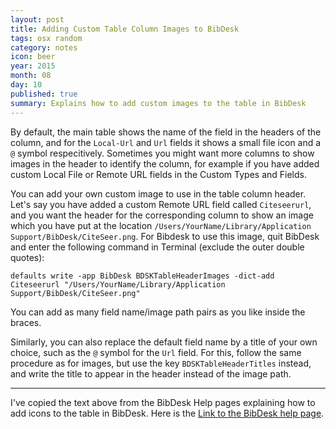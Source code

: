 ```yaml
---
layout: post
title: Adding Custom Table Column Images to BibDesk
tags: osx random
category: notes
icon: beer
year: 2015
month: 08
day: 10
published: true
summary: Explains how to add custom images to the table in BibDesk
---
```

By default, the main table shows the name of the field in the headers of the column, and for the `Local-Url` and `Url` fields it shows a small file icon and a `@` symbol respecitively. 
Sometimes you might want more columns to show images in the header to identify the column, for example if you have added custom Local File or Remote URL fields in the Custom Types and Fields.

You can add your own custom image to use in the table column header.
Let's say you have added a custom Remote URL field called `Citeseerurl`, and you want the header for the corresponding column to show an image which you have put at the location `/Users/YourName/Library/Application Support/BibDesk/CiteSeer.png`.
For Bibdesk to use this image, quit BibDesk and enter the following command in Terminal (exclude the outer double quotes):

```
defaults write -app BibDesk BDSKTableHeaderImages -dict-add Citeseerurl "/Users/YourName/Library/Application Support/BibDesk/CiteSeer.png"
```

You can add as many field name/image path pairs as you like inside the braces.

Similarly, you can also replace the default field name by a title of your own choice, such as the `@` symbol for the `Url` field.
For this, follow the same procedure as for images, but use the key ``BDSKTableHeaderTitles`` instead, and write the title to appear in the header instead of the image path. 

----------------------------------------
I've copied the text above from the BibDesk Help pages explaining how to add icons to the table in BibDesk.
Here is the [Link to the BibDesk help page](http://bibdesk.sourceforge.net/manual/BibDeskHelp_73.html).
